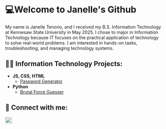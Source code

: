 <h1>💻Welcome to Janelle's Github </h1>
My name is Janelle Tenorio, and I received my B.S. Information Technology at Kennesaw State University in May 2025. I chose to major in Information Technology because IT focuses on the practical application of technology to solve real-world problems. I am interested in hands-on tasks, troubleshooting, and managing technology systems.

<h2>👨‍💻 Information Technology Projects:</h2>

- <b>JS, CSS, HTML</b>
  - [Password Generator](https://github.com/Janellx/PasswordGenerator)
- <b>Python</b>
  - [Brutal Force Guesser](https://github.com/Janellx/BrutalForce)

<h2> 🤳 Connect with me:</h2>

[<img align="left" alt="JanelleTenorio | LinkedIn" width="22px" src="https://cdn.jsdelivr.net/npm/simple-icons@v3/icons/linkedin.svg" />][linkedin]

[linkedin]: https://linkedin.com/in/tenoriojan

